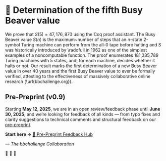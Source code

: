 # 🦫 Determination of the fifth Busy Beaver value

We prove that $S(5) = 47,176,870$ using the Coq proof assistant. The Busy Beaver value $S(n)$ is the maximum~number of steps that an n-state 2-symbol Turing machine can perform from the all-0 tape before halting and $S$ was historically introduced by \radofull in 1962 as one of the simplest examples of a noncomputable function.  The proof enumerates 181,385,789 Turing machines with 5 states, and, for each machine, decides whether it halts or not.
    Our result marks the first determination of a new Busy Beaver value in over 40 years and the first Busy Beaver value to ever be formally verified, attesting to the effectiveness of massively collaborative online research (\url{bbchallenge.org}).

## Pre-Preprint (v0.9)

Starting **May 12, 2025**, we are in an open review/feedback phase until **June 30, 2025**, and we’re looking for feedback of all kinds — from typo fixes and clarity suggestions to technical comments and structural feedback on our [pre-preprint](https://github.com/bbchallenge/bbchallenge-paper/releases/download/pre-preprint-v0.9/bb5-pre-preprint-v0.9.pdf).

**Start here →** [🦫 Pre-Preprint Feedback Hub](https://github.com/bbchallenge/bbchallenge-paper/issues/9)

_— The bbchallenge Collaboration_

🦫 🦫 🦫
